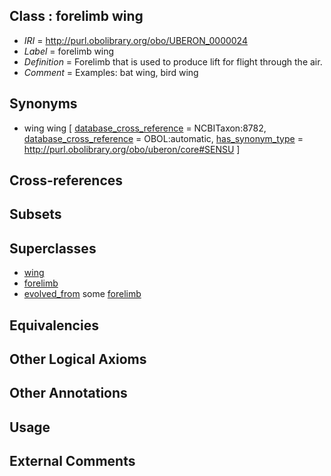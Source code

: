 
## Class : forelimb wing

 * *IRI* = http://purl.obolibrary.org/obo/UBERON_0000024
 * *Label* = forelimb wing
 * *Definition* = Forelimb that is used to produce lift for flight through the air.
 * *Comment* = Examples: bat wing, bird wing

## Synonyms

 * wing wing [ [database_cross_reference](../../ef/oboInOwl#hasDbXref.md) = NCBITaxon:8782, [database_cross_reference](../../ef/oboInOwl#hasDbXref.md) = OBOL:automatic, [has_synonym_type](../../pe/oboInOwl#hasSynonymType.md) = http://purl.obolibrary.org/obo/uberon/core#SENSU ]

## Cross-references


## Subsets


## Superclasses

 * [wing](../../UBERON/23/UBERON_0000023.md)
 * [forelimb](../../UBERON/02/UBERON_0002102.md)
 * [evolved_from](../../core#evolved/om/core#evolved_from.md) some [forelimb](../../UBERON/02/UBERON_0002102.md)

## Equivalencies


## Other Logical Axioms


## Other Annotations


## Usage


## External Comments

